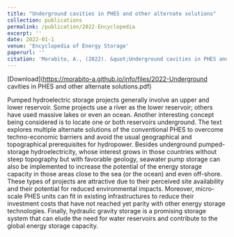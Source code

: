 ```yaml
---
title: "Underground cavities in PHES and other alternate solutions"
collection: publications
permalink: /publication/2022-Encyclopedia
excerpt: ''
date: 2022-01-1
venue: 'Encyclopedia of Energy Storage'
paperurl: ''
citation: 'Morabito, A., (2022). &quot;Underground cavities in PHES and other alternate solutions.&quot; <i>Encyclopedia of Energy Storage Vol.3</i> Pages 193-204'
---
```

[Download](https://morabito-a.github.io/info/files/2022-Underground cavities in PHES and other alternate solutions.pdf)


Pumped hydroelectric storage projects generally involve an upper and lower reservoir. Some projects use a river as the lower reservoir; others have used massive lakes or even an ocean. Another interesting concept being considered is to locate one or both reservoirs underground. The text explores multiple alternate solutions of the conventional PHES to overcome techno-economic barriers and avoid the usual geographical and topographical prerequisites for hydropower. Besides underground pumped-storage hydroelectricity, whose interest grows in those countries without steep topography but with favorable geology, seawater pump storage can also be implemented to increase the potential of the energy storage capacity in those areas close to the sea (or the ocean) and even off-shore. These types of projects are attractive due to their perceived site availability and their potential for reduced environmental impacts. Moreover, micro-scale PHES units can fit in existing infrastructures to reduce their investment costs that have not reached yet parity with other energy storage technologies. Finally, hydraulic gravity storage is a promising storage system that can elude the need for water reservoirs and contribute to the global energy storage capacity.

